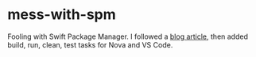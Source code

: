 # mess-with-spm

Fooling with Swift Package Manager. I followed a [blog article](https://betterprogramming.pub/creating-a-swifty-command-line-tool-with-argumentparser-a6240b512b0b), then added build, run, clean, test tasks for Nova and VS Code.
